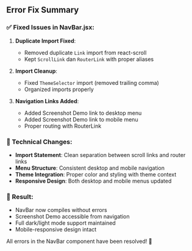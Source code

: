 ## Error Fix Summary

### ✅ Fixed Issues in NavBar.jsx:

1. **Duplicate Import Fixed**:
   - Removed duplicate `Link` import from react-scroll
   - Kept `ScrollLink` dan `RouterLink` with proper aliases

2. **Import Cleanup**:  
   - Fixed `ThemeSelector` import (removed trailing comma)
   - Organized imports properly

3. **Navigation Links Added**:
   - Added Screenshot Demo link to desktop menu
   - Added Screenshot Demo link to mobile menu  
   - Proper routing with RouterLink

### 🔧 Technical Changes:

- **Import Statement**: Clean separation between scroll links and router links
- **Menu Structure**: Consistent desktop and mobile navigation
- **Theme Integration**: Proper color and styling with theme context
- **Responsive Design**: Both desktop and mobile menus updated

### 🎯 Result:
- NavBar now compiles without errors
- Screenshot Demo accessible from navigation
- Full dark/light mode support maintained
- Mobile-responsive design intact

All errors in the NavBar component have been resolved! 🎉